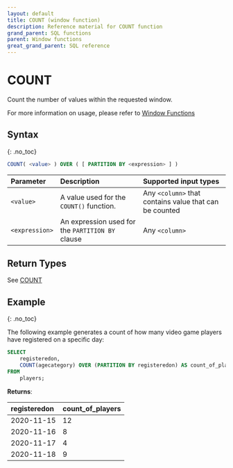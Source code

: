 ```yaml
---
layout: default
title: COUNT (window function)
description: Reference material for COUNT function
grand_parent: SQL functions
parent: Window functions
great_grand_parent: SQL reference
---
```


# COUNT

Count the number of values within the requested window.

For more information on usage, please refer to [Window Functions](./window-functions.md)  

## Syntax
{: .no_toc}

```sql
COUNT( <value> ) OVER ( [ PARTITION BY <expression> ] )
```

| Parameter | Description                                      | Supported input types | 
| :--------- | :------------------------------------------------ | :------------| 
| `<value>`   | A value used for the `COUNT()` function.   | Any `<column>` that contains value that can be counted| 
| `<expression>`  | An expression used for the `PARTITION BY` clause | Any `<column>` | 

## Return Types 
See [COUNT](../aggregation/count.md)

## Example
{: .no_toc}

The following example  generates a count of how many video game players have registered on a specific day: 

```sql
SELECT
	registeredon,
	COUNT(agecategory) OVER (PARTITION BY registeredon) AS count_of_players
FROM
	players;
```

**Returns**:

| registeredon | count_of_players                                 | 
| :--------- | :------------------------------------------------ |
| 2020-11-15  | 12 |
| 2020-11-16  | 8 | 
|  2020-11-17 | 4 |
| 2020-11-18 | 9 | 
